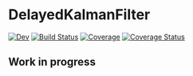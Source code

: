 # DelayedKalmanFilter

<!-- [![Stable](https://img.shields.io/badge/docs-stable-blue.svg)](https://burtonjosh.github.io/DelayedKalmanFilter.jl/stable) -->
[![Dev](https://img.shields.io/badge/docs-dev-blue.svg)](https://burtonjosh.github.io/DelayedKalmanFilter.jl/dev)
[![Build Status](https://github.com/burtonjosh/DelayedKalmanFilter.jl/workflows/CI/badge.svg)](https://github.com/burtonjosh/DelayedKalmanFilter.jl/actions)
[![Coverage](https://codecov.io/gh/burtonjosh/DelayedKalmanFilter.jl/branch/master/graph/badge.svg)](https://codecov.io/gh/burtonjosh/DelayedKalmanFilter.jl)
[![Coverage Status](https://coveralls.io/repos/github/burtonjosh/DelayedKalmanFilter.jl/badge.svg?branch=master)](https://coveralls.io/github/burtonjosh/DelayedKalmanFilter.jl?branch=master)

## Work in progress
